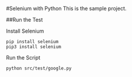 #Selenium with Python 
This is the sample project.

##Run the Test

Install Selenium
```
pip install selenium
pip3 install selenium
```

Run the Script
```
python src/test/google.py
```